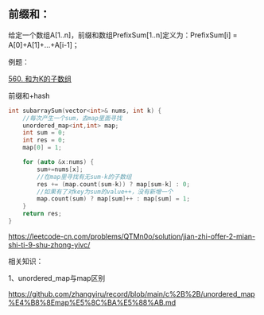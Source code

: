 ## 前缀和：

给定一个数组A[1..n]，前缀和数组PrefixSum[1..n]定义为：PrefixSum[i] = A[0]+A[1]+...+A[i-1]；


例题：

[560. 和为K的子数组](https://leetcode-cn.com/problems/subarray-sum-equals-k/)

前缀和+hash

```cpp
int subarraySum(vector<int>& nums, int k) {
    //每次产生一个sum，去map里面寻找
    unordered_map<int,int> map;
    int sum = 0;
    int res = 0;
    map[0] = 1;

    for (auto &x:nums) {
        sum+=nums[x];
        //在map里寻找有无sum-k的子数组
        res += (map.count(sum-k)) ? map[sum-k] : 0;
        //如果有了对key为sum的value++，没有新增一个
        map.count(sum) ? map[sum]++ : map[sum] = 1;
    }
    return res;
}
```

https://leetcode-cn.com/problems/QTMn0o/solution/jian-zhi-offer-2-mian-shi-ti-9-shu-zhong-yivc/


相关知识：

1、unordered_map与map区别

https://github.com/zhangyiru/record/blob/main/c%2B%2B/unordered_map%E4%B8%8Emap%E5%8C%BA%E5%88%AB.md
